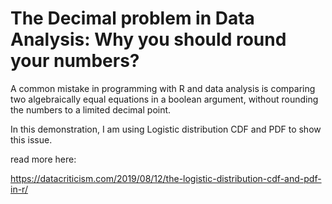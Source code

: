 # The Decimal problem in Data Analysis: Why you should round your numbers?

A common mistake in programming with R and data analysis is comparing two algebraically equal equations in a boolean argument, without rounding the numbers to a limited decimal point.

In this demonstration, I am using Logistic distribution CDF and PDF to show this issue.

read more here:

https://datacriticism.com/2019/08/12/the-logistic-distribution-cdf-and-pdf-in-r/

